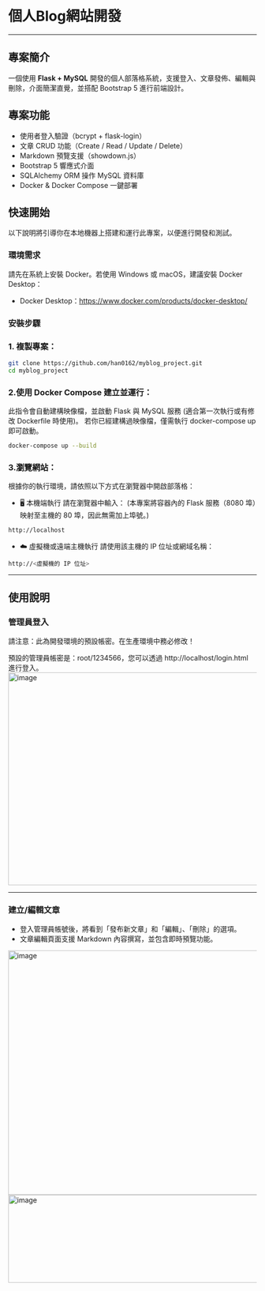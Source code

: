 # 個人Blog網站開發

---

## 專案簡介

一個使用 **Flask + MySQL** 開發的個人部落格系統，支援登入、文章發佈、編輯與刪除，介面簡潔直覺，並搭配 Bootstrap 5 進行前端設計。

## 專案功能

- 使用者登入驗證（bcrypt + flask-login）
- 文章 CRUD 功能（Create / Read / Update / Delete）
- Markdown 預覽支援（showdown.js）
- Bootstrap 5 響應式介面
- SQLAlchemy ORM 操作 MySQL 資料庫
- Docker & Docker Compose 一鍵部署

## 快速開始
以下說明將引導你在本地機器上搭建和運行此專案，以便進行開發和測試。

### 環境需求
請先在系統上安裝 Docker。若使用 Windows 或 macOS，建議安裝 Docker Desktop：

- Docker Desktop：https://www.docker.com/products/docker-desktop/

### 安裝步驟
### 1. 複製專案：
```bash
git clone https://github.com/han0162/myblog_project.git
cd myblog_project
```

### 2.使用 Docker Compose 建立並運行：
此指令會自動建構映像檔，並啟動 Flask 與 MySQL 服務 (適合第一次執行或有修改 Dockerfile 時使用)。
若你已經建構過映像檔，僅需執行 docker-compose up 即可啟動。
```bash
docker-compose up --build
```


### 3.瀏覽網站：
根據你的執行環境，請依照以下方式在瀏覽器中開啟部落格：

- 🖥️ 本機端執行
請在瀏覽器中輸入：
(本專案將容器內的 Flask 服務（8080 埠）映射至主機的 80 埠，因此無需加上埠號。)
```bash
http://localhost
```

- ☁️ 虛擬機或遠端主機執行
請使用該主機的 IP 位址或網域名稱：
```bash
http://<虛擬機的 IP 位址>
```


---

## 使用說明
### 管理員登入
請注意：此為開發環境的預設帳密。在生產環境中務必修改！

預設的管理員帳密是：root/1234566，您可以透過 http://localhost/login.html 進行登入。
<img width="934" height="431" alt="image" src="https://github.com/user-attachments/assets/c8d1e988-c56d-49a3-9071-46b9ca8d2b53" />

---

### 建立/編輯文章

- 登入管理員帳號後，將看到「發布新文章」和「編輯」、「刪除」的選項。
- 文章編輯頁面支援 Markdown 內容撰寫，並包含即時預覽功能。
<img width="946" height="495" alt="image" src="https://github.com/user-attachments/assets/99be5c72-495d-4511-8ead-d88b7f495b6a" />
<img width="929" height="178" alt="image" src="https://github.com/user-attachments/assets/cb79a94a-2556-4ac7-89f7-afe5076548af" />



